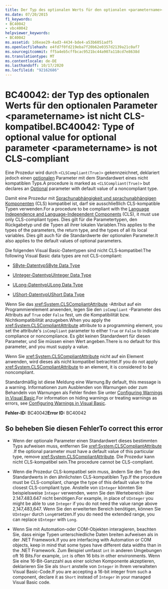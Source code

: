 ```yaml
---
title: Der Typ des optionalen Werts für den optionalen <parametername>-Parameter ist nicht CLS-kompatibel.
ms.date: 07/20/2015
f1_keywords:
- BC40042
- vbc40042
helpviewer_keywords:
- BC40042
ms.assetid: 1d6eae29-4ad3-4434-bde4-a53b6051adf5
ms.openlocfilehash: e4fd7f0fd219eba7f20b62e0357d2139a21c0af7
ms.sourcegitcommit: ff5a4eb5cffbcac9521bc44a907a118cd7e8638d
ms.translationtype: MT
ms.contentlocale: de-DE
ms.lasthandoff: 10/17/2020
ms.locfileid: "92162686"
---
```

# <a name="bc40042-type-of-optional-value-for-optional-parameter-parametername-is-not-cls-compliant"></a><span data-ttu-id="8c05f-102">BC40042: der Typ des optionalen Werts für den optionalen Parameter \<parametername> ist nicht CLS-kompatibel.</span><span class="sxs-lookup"><span data-stu-id="8c05f-102">BC40042: Type of optional value for optional parameter \<parametername> is not CLS-compliant</span></span>

<span data-ttu-id="8c05f-103">Eine Prozedur wird durch `<CLSCompliant(True)>` gekennzeichnet, deklariert jedoch einen [optionalen](../modifiers/optional.md) Parameter mit dem Standardwert eines nicht kompatiblen Typs.</span><span class="sxs-lookup"><span data-stu-id="8c05f-103">A procedure is marked as `<CLSCompliant(True)>` but declares an [Optional](../modifiers/optional.md) parameter with default value of a noncompliant type.</span></span>

 <span data-ttu-id="8c05f-104">Damit eine Prozedur mit [Sprachunabhängigkeit und sprachunabhängigen Komponenten](../../../standard/language-independence-and-language-independent-components.md) (CLS) kompatibel ist, darf sie ausschließlich CLS-kompatible Typen verwenden.</span><span class="sxs-lookup"><span data-stu-id="8c05f-104">For a procedure to be compliant with the [Language Independence and Language-Independent Components](../../../standard/language-independence-and-language-independent-components.md) (CLS), it must use only CLS-compliant types.</span></span> <span data-ttu-id="8c05f-105">Dies gilt für die Parametertypen, den Rückgabetyp und die Typen all ihrer lokalen Variablen.</span><span class="sxs-lookup"><span data-stu-id="8c05f-105">This applies to the types of the parameters, the return type, and the types of all its local variables.</span></span> <span data-ttu-id="8c05f-106">Dies gilt auch für die Standardwerte der optionalen Parameter.</span><span class="sxs-lookup"><span data-stu-id="8c05f-106">It also applies to the default values of optional parameters.</span></span>

 <span data-ttu-id="8c05f-107">Die folgenden Visual Basic-Datentypen sind nicht CLS-kompatibel:</span><span class="sxs-lookup"><span data-stu-id="8c05f-107">The following Visual Basic data types are not CLS-compliant:</span></span>

- [<span data-ttu-id="8c05f-108">SByte-Datentyp</span><span class="sxs-lookup"><span data-stu-id="8c05f-108">SByte Data Type</span></span>](../data-types/sbyte-data-type.md)

- [<span data-ttu-id="8c05f-109">UInteger-Datentyp</span><span class="sxs-lookup"><span data-stu-id="8c05f-109">UInteger Data Type</span></span>](../data-types/uinteger-data-type.md)

- [<span data-ttu-id="8c05f-110">ULong-Datentyp</span><span class="sxs-lookup"><span data-stu-id="8c05f-110">ULong Data Type</span></span>](../data-types/ulong-data-type.md)

- [<span data-ttu-id="8c05f-111">UShort-Datentyp</span><span class="sxs-lookup"><span data-stu-id="8c05f-111">UShort Data Type</span></span>](../data-types/ushort-data-type.md)

 <span data-ttu-id="8c05f-112">Wenn Sie das <xref:System.CLSCompliantAttribute> -Attribut auf ein Programmierelement anwenden, legen Sie den `isCompliant` -Parameter des Attributs auf `True` oder `False` fest, um die Kompatibilität bzw. Nichtkompatibilität anzugeben.</span><span class="sxs-lookup"><span data-stu-id="8c05f-112">When you apply the <xref:System.CLSCompliantAttribute> attribute to a programming element, you set the attribute's `isCompliant` parameter to either `True` or `False` to indicate compliance or noncompliance.</span></span> <span data-ttu-id="8c05f-113">Es gibt keinen Standardwert für diesen Parameter, und Sie müssen einen Wert angeben.</span><span class="sxs-lookup"><span data-stu-id="8c05f-113">There is no default for this parameter, and you must supply a value.</span></span>

 <span data-ttu-id="8c05f-114">Wenn Sie <xref:System.CLSCompliantAttribute> nicht auf ein Element anwenden, wird dieses als nicht kompatibel betrachtet.</span><span class="sxs-lookup"><span data-stu-id="8c05f-114">If you do not apply <xref:System.CLSCompliantAttribute> to an element, it is considered to be noncompliant.</span></span>

 <span data-ttu-id="8c05f-115">Standardmäßig ist diese Meldung eine Warnung.</span><span class="sxs-lookup"><span data-stu-id="8c05f-115">By default, this message is a warning.</span></span> <span data-ttu-id="8c05f-116">Informationen zum Ausblenden von Warnungen oder zum Behandeln von Warnungen als Fehler finden Sie unter [Configuring Warnings in Visual Basic](/visualstudio/ide/configuring-warnings-in-visual-basic).</span><span class="sxs-lookup"><span data-stu-id="8c05f-116">For information on hiding warnings or treating warnings as errors, see [Configuring Warnings in Visual Basic](/visualstudio/ide/configuring-warnings-in-visual-basic).</span></span>

 <span data-ttu-id="8c05f-117">**Fehler-ID:** BC40042</span><span class="sxs-lookup"><span data-stu-id="8c05f-117">**Error ID:** BC40042</span></span>

## <a name="to-correct-this-error"></a><span data-ttu-id="8c05f-118">So beheben Sie diesen Fehler</span><span class="sxs-lookup"><span data-stu-id="8c05f-118">To correct this error</span></span>

- <span data-ttu-id="8c05f-119">Wenn der optionale Parameter einen Standardwert dieses bestimmten Typs aufweisen muss, entfernen Sie <xref:System.CLSCompliantAttribute> .</span><span class="sxs-lookup"><span data-stu-id="8c05f-119">If the optional parameter must have a default value of this particular type, remove <xref:System.CLSCompliantAttribute>.</span></span> <span data-ttu-id="8c05f-120">Die Prozedur kann nicht CLS-kompatibel sein.</span><span class="sxs-lookup"><span data-stu-id="8c05f-120">The procedure cannot be CLS-compliant.</span></span>

- <span data-ttu-id="8c05f-121">Wenn die Prozedur CLS-kompatibel sein muss, ändern Sie den Typ des Standardwerts in den ähnlichsten CLS-kompatiblen Typ.</span><span class="sxs-lookup"><span data-stu-id="8c05f-121">If the procedure must be CLS-compliant, change the type of this default value to the closest CLS-compliant type.</span></span> <span data-ttu-id="8c05f-122">Anstelle von `UInteger` könnten Sie beispielsweise `Integer` verwenden, wenn Sie den Wertebereich über 2.147.483.647 nicht benötigen.</span><span class="sxs-lookup"><span data-stu-id="8c05f-122">For example, in place of `UInteger` you might be able to use `Integer` if you do not need the value range above 2,147,483,647.</span></span> <span data-ttu-id="8c05f-123">Wenn Sie den erweiterten Bereich benötigen, können Sie `UInteger` durch `Long`ersetzen.</span><span class="sxs-lookup"><span data-stu-id="8c05f-123">If you do need the extended range, you can replace `UInteger` with `Long`.</span></span>

- <span data-ttu-id="8c05f-124">Wenn Sie mit Automation-oder COM-Objekten interagieren, beachten Sie, dass einige Typen unterschiedliche Daten breiten aufweisen als in der .NET Framework.</span><span class="sxs-lookup"><span data-stu-id="8c05f-124">If you are interfacing with Automation or COM objects, keep in mind that some types have different data widths than in the .NET Framework.</span></span> <span data-ttu-id="8c05f-125">Zum Beispiel umfasst `int` in anderen Umgebungen oft 16 Bits.</span><span class="sxs-lookup"><span data-stu-id="8c05f-125">For example, `int` is often 16 bits in other environments.</span></span> <span data-ttu-id="8c05f-126">Wenn Sie eine 16-Bit-Ganzzahl aus einer solchen Komponente akzeptieren, deklarieren Sie Sie als `Short` anstelle von `Integer` in Ihrem verwalteten Visual Basic-Code.</span><span class="sxs-lookup"><span data-stu-id="8c05f-126">If you are accepting a 16-bit integer from such a component, declare it as `Short` instead of `Integer` in your managed Visual Basic code.</span></span>
